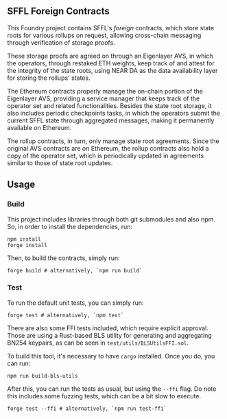 ## SFFL Foreign Contracts

This Foundry project contains SFFL's _foreign_ contracts, which store state
roots for various rollups on request, allowing cross-chain messaging through
verification of storage proofs.

These storage proofs are agreed on through an Eigenlayer AVS, in which the
operators, through restaked ETH weights, keep track of and attest for the
integrity of the state roots, using NEAR DA as the data availability layer for
storing the rollups' states.

The Ethereum contracts properly manage the on-chain portion of the Eigenlayer
AVS, providing a service manager that keeps track of the operator set and
related functionalities. Besides the state root storage, it also includes
periodic checkpoints tasks, in which the operators submit the current SFFL
state through aggregated messages, making it permanently available on Ethereum.

The rollup contracts, in turn, only manage state root agreements. Since the
original AVS contracts are on Ethereum, the rollup contracts also hold a copy
of the operator set, which is periodically updated in agreements similar to
those of state root updates.

## Usage

### Build

This project includes libraries through both git submodules and also npm. So,
in order to install the dependencies, run:

```shell
npm install
forge install
```

Then, to build the contracts, simply run:

```shell
forge build # alternatively, `npm run build`
```

### Test

To run the default unit tests, you can simply run:

```shell
forge test # alternatively, `npm test`
```

There are also some FFI tests included, which require explicit approval. Those
are using a Rust-based BLS utility for generating and aggregating BN254
keypairs, as can be seen in `test/utils/BLSUtilsFFI.sol`.

To build this tool, it's necessary to have `cargo` installed. Once you do, you
can run:

```shell
npm run build-bls-utils
```

After this, you can run the tests as usual, but using the `--ffi` flag. Do note
this includes some fuzzing tests, which can be a bit slow to execute.

```shell
forge test --ffi # alternatively, `npm run test-ffi`
```
